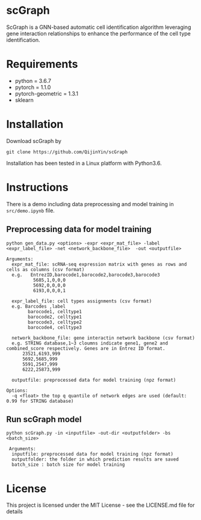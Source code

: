# scGraph
ScGraph is a GNN-based automatic cell identification algorithm leveraging gene interaction relationships to enhance the performance of the cell type identification.

# Requirements

- python = 3.6.7
- pytorch = 1.1.0
- pytorch-geometric = 1.3.1
- sklearn

# Installation

Download scGraph by

```shell
git clone https://github.com/QijinYin/scGraph
```

Installation has been tested in a Linux platform with Python3.6.

# Instructions

There is a demo including data preprocessing and model training in ``src/demo.ipynb`` file.


## Preprocessing data for model training

```shell
python gen_data.py <options> -expr <expr_mat_file> -label <expr_label_file> -net <network_backbone_file>  -out <outputfile>
```
```
Arguments:
  expr_mat_file: scRNA-seq expression matrix with genes as rows and cells as columns (csv format)
  e.g.   EntrezID,barocode1,barocode2,barocode3,barocode3
          5685,1,0,0,0
          5692,0,0,0,0
          6193,0,0,0,1

  expr_label_file: cell types assignments (csv format)
  e.g. Barcodes ,label
        barocode1, celltype1
        barocode2, celltype1
        barocode3, celltype2
        barocode4, celltype3
  
  network_backbone_file: gene interactin network backbone (csv format)
  e.g. STRING database,1~3 cloumns indicate gene1, gene2 and combined_score respectively. Genes are in Entrez ID format.
      23521,6193,999
      5692,5685,999
      5591,2547,999
      6222,25873,999
  
  outputfile: preprocessed data for model training (npz format)
 
Options:
  -q <float> the top q quantile of network edges are used (default: 0.99 for STRING database)
```

## Run scGraph model

```shell
python scGraph.py -in <inputfile> -out-dir <outputfolder> -bs <batch_size>
```

```
 Arguments:  
  inputfile: preprocessed data for model training (npz format)  
  outputfolder: the folder in which prediction results are saved 
  batch_size : batch size for model training
```

# License

This project is licensed under the MIT License - see the LICENSE.md file for details
